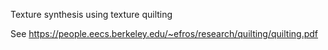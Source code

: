 Texture synthesis using texture quilting

See https://people.eecs.berkeley.edu/~efros/research/quilting/quilting.pdf
